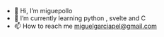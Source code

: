 - 👋 Hi, I’m miguepollo
- 🌱 I’m currently learning python , svelte and C
- 📫 How to reach me miguelgarciapel@gmail.com

<!---
miguepollo/miguepollo is a ✨ special ✨ repository because its `README.md` (this file) appears on your GitHub profile.
You can click the Preview link to take a look at your changes.
--->
